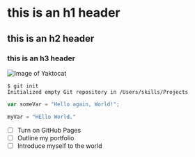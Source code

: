 # this is an h1 header
## this is an h2 header
### this is an h3 header

![Image of Yaktocat](https://octodex.github.com/images/yaktocat.png)

```
$ git init
Initialized empty Git repository in /Users/skills/Projects
```

``` javascript
var someVar = "Hello again, World!";
```

``` Python
myVar = "HEllo World."
```
- [ ] Turn on GitHub Pages
- [ ] Outline my portfolio
- [ ] Introduce myself to the world
